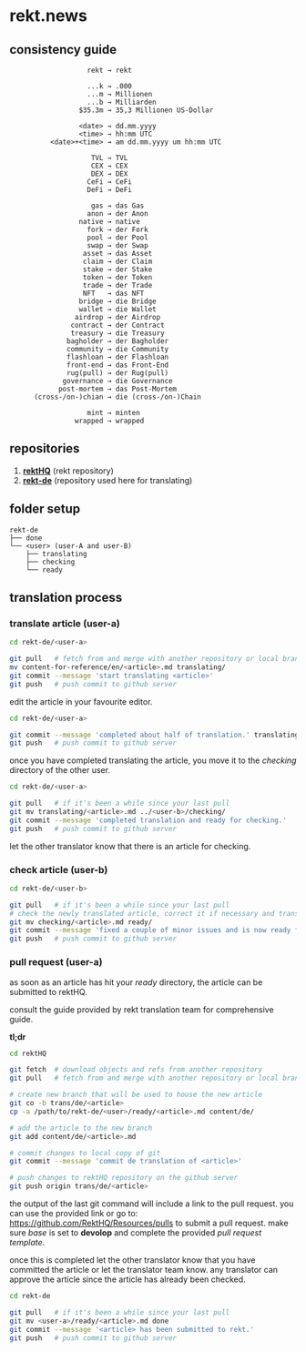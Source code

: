 # rekt.news

## consistency guide

```
                   rekt → rekt

                   ...k → .000
                   ...m → Millionen
                   ...b → Milliarden
                 $35.3m → 35,3 Millionen US-Dollar

                 <date> → dd.mm.yyyy
                 <time> → hh:mm UTC
          <date>+<time> → am dd.mm.yyyy um hh:mm UTC

                    TVL → TVL
                    CEX → CEX
                    DEX → DEX
                   CeFi → CeFi
                   DeFi → DeFi

                    gas → das Gas
                   anon → der Anon
                 native → native
                   fork → der Fork
                   pool → der Pool
                   swap → der Swap
                  asset → das Asset
                  claim → der Claim
                  stake → der Stake
                  token → der Token
                  trade → der Trade
                  NFT   → das NFT
                 bridge → die Bridge
                 wallet → die Wallet
                airdrop → der Airdrop
               contract → der Contract
               treasury → die Treasury
              bagholder → der Bagholder
              community → die Community
              flashloan → der Flashloan
              front-end → das Front-End
              rug(pull) → der Rug(pull)
             governance → die Governance
            post-mortem → das Post-Mortem
      (cross-/on-)chian → die (cross-/on-)Chain

                   mint → minten
                wrapped → wrapped
```

## repositories

1. **[rektHQ](https://github.com/RektHQ/Resources)** (rekt repository)
2. **[rekt-de](https://github.com/ohyi/rekt.news)** (repository used here for translating)


## folder setup

~~~text
rekt-de
├── done
└── <user> (user-A and user-B)
    ├── translating
    ├── checking
    └── ready
~~~


## translation process

### translate article (user-a)

~~~bash
cd rekt-de/<user-a>

git pull   # fetch from and merge with another repository or local branch
mv content-for-reference/en/<article>.md translating/
git commit --message 'start translating <article>'
git push   # push commit to github server
~~~

edit the article in your favourite editor.

~~~bash
cd rekt-de/<user-a>

git commit --message 'completed about half of translation.' translating/<article>.md
git push   # push commit to github server
~~~

once you have completed translating the article, you move it to the _checking_ directory of the other user.

~~~bash
cd rekt-de/<user-a>

git pull   # if it's been a while since your last pull
git mv translating/<article>.md ../<user-b>/checking/
git commit --message 'completed translation and ready for checking.'
git push   # push commit to github server
~~~

let the other translator know that there is an article for checking.

### check article (user-b)

~~~bash
cd rekt-de/<user-b>

git pull   # if it's been a while since your last pull
# check the newly translated article, correct it if necessary and transfer the article to the _ready_ directory:
git mv checking/<article>.md ready/
git commit --message 'fixed a couple of minor issues and is now ready for PR.'
git push   # push commit to github server
~~~


### pull request (user-a)

as soon as an article has hit your _ready_ directory, the article can be submitted to rektHQ.

consult the guide provided by rekt translation team for comprehensive guide.

**tl;dr**

~~~bash
cd rektHQ

git fetch  # download objects and refs from another repository
git pull   # fetch from and merge with another repository or local branch

# create new branch that will be used to house the new article
git co -b trans/de/<article>
cp -a /path/to/rekt-de/<user>/ready/<article>.md content/de/

# add the article to the new branch
git add content/de/<article>.md

# commit changes to local copy of git
git commit --message 'commit de translation of <article>'

# push changes to rektHQ repository on the github server
git push origin trans/de/<article>
~~~

the output of the last git command will include a link to the pull request. you
can use the provided link or go to: https://github.com/RektHQ/Resources/pulls
to submit a pull request. make sure _base_ is set to **devolop** and complete
the provided _pull request template_.

once this is completed let the other translator know that you have committed
the article or let the translator team know. any translator can approve the
article since the article has already been checked.

~~~bash
cd rekt-de

git pull   # if it's been a while since your last pull
git mv <user-a>/ready/<article>.md done
git commit --message '<article> has been submitted to rekt.'
git push   # push commit to github server
~~~

